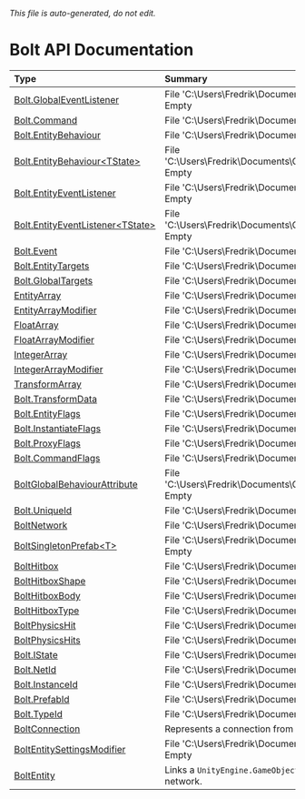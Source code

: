*This file is auto-generated, do not edit.*

# Bolt API Documentation
| Type | Summary |
|:-----|:--------|
|[Bolt.GlobalEventListener](Types/Bolt.GlobalEventListener.md)|File 'C:\Users\Fredrik\Documents\GitHub\bolt_documentation\api\Types\Bolt.GlobalEventListener_Summary.md' Empty|
|[Bolt.Command](Types/Bolt.Command.md)|File 'C:\Users\Fredrik\Documents\GitHub\bolt_documentation\api\Types\Bolt.Command_Summary.md' Empty|
|[Bolt.EntityBehaviour](Types/Bolt.EntityBehaviour.md)|File 'C:\Users\Fredrik\Documents\GitHub\bolt_documentation\api\Types\Bolt.EntityBehaviour_Summary.md' Empty|
|[Bolt.EntityBehaviour&lt;TState&gt;](Types/Bolt.EntityBehaviour&lt;TState&gt;.md)|File 'C:\Users\Fredrik\Documents\GitHub\bolt_documentation\api\Types\Bolt.EntityBehaviour[TState]_Summary.md' Empty|
|[Bolt.EntityEventListener](Types/Bolt.EntityEventListener.md)|File 'C:\Users\Fredrik\Documents\GitHub\bolt_documentation\api\Types\Bolt.EntityEventListener_Summary.md' Empty|
|[Bolt.EntityEventListener&lt;TState&gt;](Types/Bolt.EntityEventListener&lt;TState&gt;.md)|File 'C:\Users\Fredrik\Documents\GitHub\bolt_documentation\api\Types\Bolt.EntityEventListener[TState]_Summary.md' Empty|
|[Bolt.Event](Types/Bolt.Event.md)|File 'C:\Users\Fredrik\Documents\GitHub\bolt_documentation\api\Types\Bolt.Event_Summary.md' Empty|
|[Bolt.EntityTargets](Types/Bolt.EntityTargets.md)|File 'C:\Users\Fredrik\Documents\GitHub\bolt_documentation\api\Types\Bolt.EntityTargets_Summary.md' Empty|
|[Bolt.GlobalTargets](Types/Bolt.GlobalTargets.md)|File 'C:\Users\Fredrik\Documents\GitHub\bolt_documentation\api\Types\Bolt.GlobalTargets_Summary.md' Empty|
|[EntityArray](Types/EntityArray.md)|File 'C:\Users\Fredrik\Documents\GitHub\bolt_documentation\api\Types\EntityArray_Summary.md' Empty|
|[EntityArrayModifier](Types/EntityArrayModifier.md)|File 'C:\Users\Fredrik\Documents\GitHub\bolt_documentation\api\Types\EntityArrayModifier_Summary.md' Empty|
|[FloatArray](Types/FloatArray.md)|File 'C:\Users\Fredrik\Documents\GitHub\bolt_documentation\api\Types\FloatArray_Summary.md' Empty|
|[FloatArrayModifier](Types/FloatArrayModifier.md)|File 'C:\Users\Fredrik\Documents\GitHub\bolt_documentation\api\Types\FloatArrayModifier_Summary.md' Empty|
|[IntegerArray](Types/IntegerArray.md)|File 'C:\Users\Fredrik\Documents\GitHub\bolt_documentation\api\Types\IntegerArray_Summary.md' Empty|
|[IntegerArrayModifier](Types/IntegerArrayModifier.md)|File 'C:\Users\Fredrik\Documents\GitHub\bolt_documentation\api\Types\IntegerArrayModifier_Summary.md' Empty|
|[TransformArray](Types/TransformArray.md)|File 'C:\Users\Fredrik\Documents\GitHub\bolt_documentation\api\Types\TransformArray_Summary.md' Empty|
|[Bolt.TransformData](Types/Bolt.TransformData.md)|File 'C:\Users\Fredrik\Documents\GitHub\bolt_documentation\api\Types\Bolt.TransformData_Summary.md' Empty|
|[Bolt.EntityFlags](Types/Bolt.EntityFlags.md)|File 'C:\Users\Fredrik\Documents\GitHub\bolt_documentation\api\Types\Bolt.EntityFlags_Summary.md' Empty|
|[Bolt.InstantiateFlags](Types/Bolt.InstantiateFlags.md)|File 'C:\Users\Fredrik\Documents\GitHub\bolt_documentation\api\Types\Bolt.InstantiateFlags_Summary.md' Empty|
|[Bolt.ProxyFlags](Types/Bolt.ProxyFlags.md)|File 'C:\Users\Fredrik\Documents\GitHub\bolt_documentation\api\Types\Bolt.ProxyFlags_Summary.md' Empty|
|[Bolt.CommandFlags](Types/Bolt.CommandFlags.md)|File 'C:\Users\Fredrik\Documents\GitHub\bolt_documentation\api\Types\Bolt.CommandFlags_Summary.md' Empty|
|[BoltGlobalBehaviourAttribute](Types/BoltGlobalBehaviourAttribute.md)|File 'C:\Users\Fredrik\Documents\GitHub\bolt_documentation\api\Types\BoltGlobalBehaviourAttribute_Summary.md' Empty|
|[Bolt.UniqueId](Types/Bolt.UniqueId.md)|File 'C:\Users\Fredrik\Documents\GitHub\bolt_documentation\api\Types\Bolt.UniqueId_Summary.md' Empty|
|[BoltNetwork](Types/BoltNetwork.md)|File 'C:\Users\Fredrik\Documents\GitHub\bolt_documentation\api\Types\BoltNetwork_Summary.md' Empty|
|[BoltSingletonPrefab&lt;T&gt;](Types/BoltSingletonPrefab&lt;T&gt;.md)|File 'C:\Users\Fredrik\Documents\GitHub\bolt_documentation\api\Types\BoltSingletonPrefab[T]_Summary.md' Empty|
|[BoltHitbox](Types/BoltHitbox.md)|File 'C:\Users\Fredrik\Documents\GitHub\bolt_documentation\api\Types\BoltHitbox_Summary.md' Empty|
|[BoltHitboxShape](Types/BoltHitboxShape.md)|File 'C:\Users\Fredrik\Documents\GitHub\bolt_documentation\api\Types\BoltHitboxShape_Summary.md' Empty|
|[BoltHitboxBody](Types/BoltHitboxBody.md)|File 'C:\Users\Fredrik\Documents\GitHub\bolt_documentation\api\Types\BoltHitboxBody_Summary.md' Empty|
|[BoltHitboxType](Types/BoltHitboxType.md)|File 'C:\Users\Fredrik\Documents\GitHub\bolt_documentation\api\Types\BoltHitboxType_Summary.md' Empty|
|[BoltPhysicsHit](Types/BoltPhysicsHit.md)|File 'C:\Users\Fredrik\Documents\GitHub\bolt_documentation\api\Types\BoltPhysicsHit_Summary.md' Empty|
|[BoltPhysicsHits](Types/BoltPhysicsHits.md)|File 'C:\Users\Fredrik\Documents\GitHub\bolt_documentation\api\Types\BoltPhysicsHits_Summary.md' Empty|
|[Bolt.IState](Types/Bolt.IState.md)|File 'C:\Users\Fredrik\Documents\GitHub\bolt_documentation\api\Types\Bolt.IState_Summary.md' Empty|
|[Bolt.NetId](Types/Bolt.NetId.md)|File 'C:\Users\Fredrik\Documents\GitHub\bolt_documentation\api\Types\Bolt.NetId_Summary.md' Empty|
|[Bolt.InstanceId](Types/Bolt.InstanceId.md)|File 'C:\Users\Fredrik\Documents\GitHub\bolt_documentation\api\Types\Bolt.InstanceId_Summary.md' Empty|
|[Bolt.PrefabId](Types/Bolt.PrefabId.md)|File 'C:\Users\Fredrik\Documents\GitHub\bolt_documentation\api\Types\Bolt.PrefabId_Summary.md' Empty|
|[Bolt.TypeId](Types/Bolt.TypeId.md)|File 'C:\Users\Fredrik\Documents\GitHub\bolt_documentation\api\Types\Bolt.TypeId_Summary.md' Empty|
|[BoltConnection](Types/BoltConnection.md)|Represents a connection from to the local computer to another remote computer.|
|[BoltEntitySettingsModifier](Types/BoltEntitySettingsModifier.md)|File 'C:\Users\Fredrik\Documents\GitHub\bolt_documentation\api\Types\BoltEntitySettingsModifier_Summary.md' Empty|
|[BoltEntity](Types/BoltEntity.md)|Links a `UnityEngine.GameObject` to Bolt, contains methods and properties for interacting with entities over the network.|
